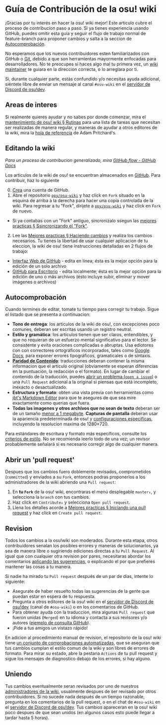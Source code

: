 # Guía de Contribución de la osu! wiki

¡Gracias por tu interés en hacer la osu! wiki mejor! Este articulo cubre el proceso de contribucion paso a paso. Si ya tienes experiencia usando GitHub, puedes omitir esta guía y seguir el flujo de trabajo normal de feature-branch para proponer cambios y salta a la seccion de [Autocomprobación](#Autocomprobación).

No esperamos que los nuevos contribuidores esten familiarizados con GitHub o [Git](https://git-scm.com/), debido a que son herramientas mayormente enfocadas para desarrolladores. No te preocupes si haces algo mal tu primera vez, un [wiki maintainer](/wiki/osu!_wiki/Maintenance/List_of_maintainers) te guiara en la direccion correcta, o lo arreglara por ti.

Si, durante cualquier parte, estás confundido y/o necesitas ayuda adicional, siéntete libre de enviar un mensaje al canal `#osu-wiki` en el [servidor de Discord de osu!dev](/wiki/Community/osu!dev_Discord_server).

## Areas de interes

Si realmente quieres ayudar y no sabes por donde comenzar, mira el [mantenimiento de osu! wiki § Rutinas](/wiki/osu!_wiki/Maintenance#routines) para una lista de tareas que necesitan ser realizadas de manera regular, y maneras de ayudar a otros editores de la wiki, mira la [hoja de referencia](https://github.com/adam-p/markdown-here/wiki/Markdown-Cheatsheet) de Adam Pritchard's.

## Editando la wiki

*Para un proceso de contribucion generalizado, mira [GitHub flow - GitHub Docs](https://docs.github.com/en/get-started/quickstart/github-flow)*

Los articulos de la wiki de osu! se encuentran almacenados en [GitHub][osu_wiki]. Para contribuir, haz lo siguiente

0. [Crea](https://github.com/join) una cuenta de GitHub.
1. Abre el repositorio [`ppy/osu-wiki`][osu_wiki] y haz click en `Fork` situado en la esquina de arriba a la derecha para hacer una copia controlada de la wiki. Para regresar a tu "Fork", dirijete a  [`ppy/osu-wiki`][osu_wiki] y haz click en `Fork` de nuevo.

  - Si ya contabas con un "Fork" antiguo, sincronizalo ssegun las [mejores practicas § Ssincronizando el "Fork"](/wiki/osu!_wiki/Contribution_guide/Best_practices#syncing-the-fork).

2. Lee las [Mejores practicas § Haciendo cambios](/wiki/osu!_wiki/Contribution_guide/Best_practices#making-changes) y realiza los cambios necesarios. Tu tienes la libertad de usar cualquier aplicacion de tu eleccion, la wiki de osu! tiene instrucciones detalladas en 2 flujos de trabajo:

- [Interfaz Web de GitHub](/wiki/osu!_wiki/Contribution_guide/GitHub_web-based_editor) - edita en línea; ésta es la mejor opción para la edición de un solo archivo
- [GitHub para Escritorio](/wiki/osu!_wiki/Contribution_guide/GitHub_Desktop) - edita localmente; ésta es la mejor opción para la edición de uno o más archivos (ésto incluye subir, eliminar y mover imágenes o archivos)

## Autocomprobación

Cuando termines de editar, tomate tu tiempo para corregir tu trabajo. Sigue el listado que se presenta a continuacion:

- **Tono de entrega**: los articulos de la wiki de osu!, con excepciones poco comunes, deberan ser escritas usando un registro neutral.
- **Estilo y gramática**: los articulos tienen que ser claros, entendibles, y que no requieran de un esfuerzo mental significativo para el lector. Se consistente y evita oraciones complicadas o abruptas. Usa ediotores con con correctores ortográficos incorporados, tales como [Google Docs](https://docs.google.com), para exponer errores tipográficos, gramaticales o de sintaxis.
- **[Paridad de Contenido](/wiki/Article_styling_criteria/Writing#content-parity)**: traducciones deberan contener la misma informacion que el articulo original (obviamente se esperan diferencias en la puntuación, la redacción o el formato). En lugar de cambiar el contenido de la traducción, puedes [abrir un problema (`open a issue`)](https://github.com/ppy/osu-wiki/issues/new) o una `Pull Request` adicional a la original si piensas que está incompleto, inexacto o desactualizado.
- **Estructura y formato**: obten una vista previa con herramientas como [jbt's Markdown Editor](https://jbt.github.io/markdown-editor/) para que te asegures de que sea mire exactamente como querias que fuera.
- **Todas las imagenes y otros archivos que no sean de texto** deberan ser de un tamaño [menor a 1 megabyte](/wiki/Article_styling_criteria/Formatting#file-size). **Capturas de pantalla** deberan usar la apariencia predeterminada de osu! y [configuraciones especificas](/wiki/Article_styling_criteria/Formatting#screenshots-of-gameplay), incluyendo la resolucion maxima de 1280×720.

Para estándares de escritura y formato más específicos, consulte los [criterios de estilo](/wiki/Article_styling_criteria). No se recomienda leerlo todo de una vez; un revisor probablemente señalará si es necesario corregir algo de cualquier manera. 

## Abrir un 'pull request'

Despues que los cambios fuero doblemente revisados, comprometidos (`committed`) y enviados a su `Fork`, entonces podras proponerlos a los administradores de la wiki abriendo una `Pull request`:

1. En **tu `Fork`** de la osu! wiki, encontraras el menú desplegable `master↓`, y selecciona la `branch` con tus cambios.
2. Haz click en `Contribute↓` y selecciona `Open pull request`.
3. Llena los detalles acorde a [Mejores practicas § Iniciando una pull request](/wiki/osu!_wiki/Contribution_guide/Best_practices#opening-a-pull-request) y haz click en `Create pull request`.

## Revision

Todos los cambios a la osu!wiki son moderados. Durante esta etapa, otros contribuidores senalan los posibles errores y maneras de solucionarlos, ya sea de manera libre o sugiriendo ediciones directas a tu `Pull Request`. Al igual que con cualquier otra revision por pares, necesitaras abordar los comentarios [aplicando las sugerencias](/wiki/osu!_wiki/Contribution_guide/Best_practices#applying-reviews), o explicando el por que prefieres mantener las cosas a tu manera.

Si nadie ha mirado tu `Pull request` después de un par de días, intente lo siguiente: 

- Asegurate de haber resuelto todas las sugerencias de la gente que puedan estar en espera de tu respuesta.
- Pregunta a otros editores de la osu! wiki en el [servidor de Discord de osu!dev](/wiki/Community/osu!dev_Discord_server) (canal de `#osu-wiki`) o en los comentarios de GitHub.
- Para obtener ayuda con la traduccion, mira algunas `Pull request` que fueron unidas (`Merged`) en tu idioma y contacta a sus revisores y/o autores ([ejemplo de consulta GitHub](https://github.com/ppy/osu-wiki/pulls?q=is%3Apr+is%3Amerged+%5BES%5D)).
- ¡Pide a tus amigos un vistazo rápido!

En adicion al procedimiento manual de revision, el repositorio de la osu! wiki tiene [un conjunto de comprobaciones automatizadas](/wiki/osu!_wiki/Maintenance#ci-checks), que se aseguran que tus cambios cumplan el estilo comun de la wiki y son libres de errores de formato. Para mirar su estado, abre la pestana `Actions` de tu pull request y sigue los mensajes de diagnostico debajo de los errores, si hay alguno.

## Uniendo

Tus cambios eventualmente seran revisados por uno de nuestros [administradores de la wiki](/wiki/osu!_wiki/Maintenance/List_of_maintainers), usualmente despues de ser revisado por otros contribuidores. Si no sucede nada después de un tiempo razonable, pregunta en los comentarios de la pull request, o en el chat de `#osu-wiki` en el [servidor de Discord de osu!dev](/wiki/Community/osu!dev_Discord_server). Tus cambios apareceran en la osu! wiki poco despues de que sean unidos (en algunos casos esto puede llegar a tardar hasta 5 horas).

[osu_wiki]: https://github.com/ppy/osu-wiki
